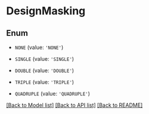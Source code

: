 # DesignMasking


## Enum

* `NONE` (value: `'NONE'`)

* `SINGLE` (value: `'SINGLE'`)

* `DOUBLE` (value: `'DOUBLE'`)

* `TRIPLE` (value: `'TRIPLE'`)

* `QUADRUPLE` (value: `'QUADRUPLE'`)

[[Back to Model list]](../README.md#documentation-for-models) [[Back to API list]](../README.md#documentation-for-api-endpoints) [[Back to README]](../README.md)


